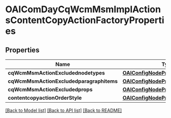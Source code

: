 # OAIComDayCqWcmMsmImplActionsContentCopyActionFactoryProperties

## Properties
Name | Type | Description | Notes
------------ | ------------- | ------------- | -------------
**cqWcmMsmActionExcludednodetypes** | [**OAIConfigNodePropertyArray***](OAIConfigNodePropertyArray.md) |  | [optional] 
**cqWcmMsmActionExcludedparagraphitems** | [**OAIConfigNodePropertyArray***](OAIConfigNodePropertyArray.md) |  | [optional] 
**cqWcmMsmActionExcludedprops** | [**OAIConfigNodePropertyArray***](OAIConfigNodePropertyArray.md) |  | [optional] 
**contentcopyactionOrderStyle** | [**OAIConfigNodePropertyDropDown***](OAIConfigNodePropertyDropDown.md) |  | [optional] 

[[Back to Model list]](../README.md#documentation-for-models) [[Back to API list]](../README.md#documentation-for-api-endpoints) [[Back to README]](../README.md)


